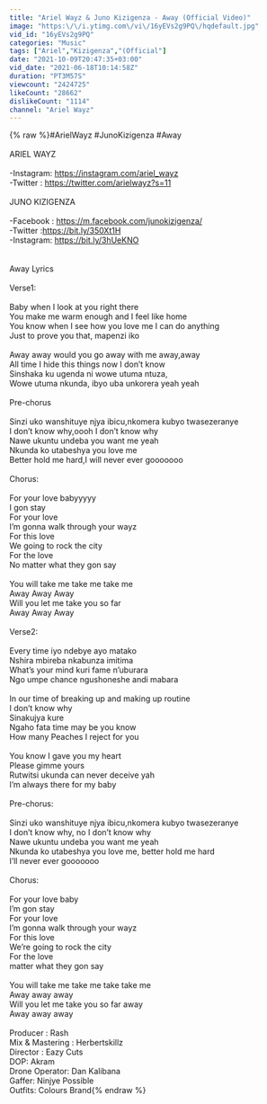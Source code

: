 ```yaml
---
title: "Ariel Wayz & Juno Kizigenza - Away (Official Video)"
image: "https:\/\/i.ytimg.com\/vi\/16yEVs2g9PQ\/hqdefault.jpg"
vid_id: "16yEVs2g9PQ"
categories: "Music"
tags: ["Ariel","Kizigenza","(Official"]
date: "2021-10-09T20:47:35+03:00"
vid_date: "2021-06-18T10:14:58Z"
duration: "PT3M57S"
viewcount: "2424725"
likeCount: "28662"
dislikeCount: "1114"
channel: "Ariel Wayz"
---
```

{% raw %}#ArielWayz #JunoKizigenza #Away <br /><br />ARIEL WAYZ <br /><br />-Instagram: <a rel="nofollow" target="blank" href="https://instagram.com/ariel_wayz">https://instagram.com/ariel_wayz</a><br />-Twitter : <a rel="nofollow" target="blank" href="https://twitter.com/arielwayz?s=11">https://twitter.com/arielwayz?s=11</a><br /><br />JUNO KIZIGENZA<br /><br />-Facebook : <a rel="nofollow" target="blank" href="https://m.facebook.com/junokizigenza/">https://m.facebook.com/junokizigenza/</a><br />-Twitter :<a rel="nofollow" target="blank" href="https://bit.ly/350Xt1H">https://bit.ly/350Xt1H</a><br />-Instagram: <a rel="nofollow" target="blank" href="https://bit.ly/3hUeKNO">https://bit.ly/3hUeKNO</a><br /><br /><br />Away Lyrics <br /><br />Verse1:<br /><br />Baby when I look at you right there<br />You make me warm enough and I feel like home<br />You know when I see how you love me I can do anything <br />Just to prove you that, mapenzi iko<br /><br />Away away would you go away with me away,away<br />All time I hide this things now I don’t know<br />Sinshaka ku ugenda ni wowe utuma ntuza,<br />Wowe utuma nkunda, ibyo uba unkorera yeah yeah<br /><br />Pre-chorus<br /><br />Sinzi uko wanshituye njya ibicu,nkomera kubyo twasezeranye<br />I don’t know why,oooh I don’t know why<br />Nawe ukuntu undeba you want me yeah<br />Nkunda ko utabeshya you love me<br />Better hold me hard,I will never ever gooooooo<br /><br />Chorus:<br /><br />For your love babyyyyy<br />I gon stay<br />For your love<br />I’m gonna walk through your wayz<br />For this love<br />We going to rock the city <br />For the love<br />No matter what they gon say<br /><br />You will take me take me take me<br />Away Away Away<br />Will you let me take you so far <br />Away Away Away<br /><br />Verse2:<br /><br />Every time iyo ndebye ayo matako <br />Nshira mbireba nkabunza imitima<br />What’s your mind kuri fame n’uburara<br />Ngo umpe chance ngushoneshe andi mabara <br /><br />In our time of breaking up and making up routine<br />I don’t know why <br />Sinakujya kure<br />Ngaho fata time may be you know<br />How many Peaches I reject for you<br /><br />You know I gave you my heart<br />Please gimme yours<br />Rutwitsi ukunda can never deceive yah<br />I’m always there for my baby<br /><br />Pre-chorus:<br /><br /> Sinzi uko wanshituye njya ibicu,nkomera kubyo twasezeranye<br />I don’t know why, no I don’t know why<br />Nawe ukuntu undeba you want me yeah<br />Nkunda ko utabeshya you love me, better hold me hard<br />I’ll never ever gooooooo<br /><br />Chorus:<br /><br />For your love baby<br />I’m gon stay<br />For your love<br />I’m gonna walk through your wayz<br />For this love<br />We’re going to rock the city<br />For the love <br />matter what they gon say<br /><br />You will take me take me take take me<br />Away away away<br />Will you let me take you so far away<br />Away away away<br /><br />Producer : Rash  <br />Mix &amp; Mastering : Herbertskillz <br />Director : Eazy Cuts<br />DOP: Akram <br />Drone Operator: Dan Kalibana <br />Gaffer: Ninjye Possible <br />Outfits: Colours Brand{% endraw %}
